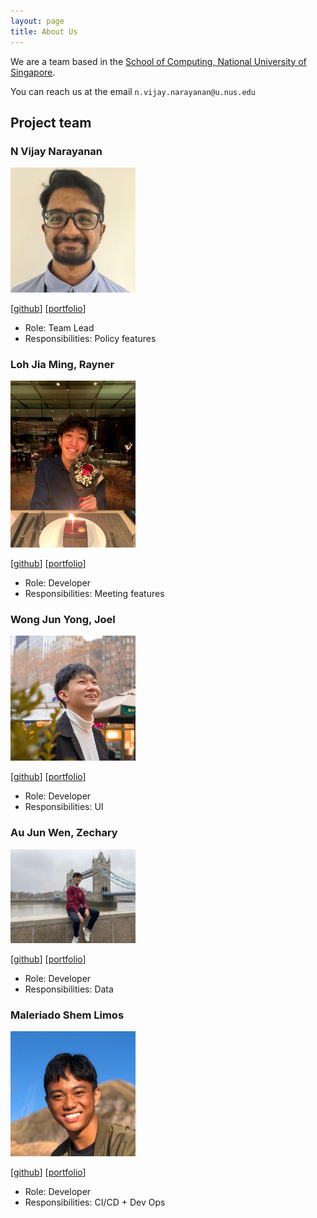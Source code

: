 ```yaml
---
layout: page
title: About Us
---
```


We are a team based in the [School of Computing, National University of Singapore](http://www.comp.nus.edu.sg).

You can reach us at the email `n.vijay.narayanan@u.nus.edu`

## Project team

### N Vijay Narayanan

<img src="images/myc37.png" width="200px">

[[github](http://github.com/myc37)]
[[portfolio](team/myc37.md)]

* Role: Team Lead
* Responsibilities: Policy features

### Loh Jia Ming, Rayner

<img src="images/raynerljm.png" width="200px">

[[github](http://github.com/raynerljm)] [[portfolio](team/raynerljm.md)]

* Role: Developer
* Responsibilities: Meeting features

### Wong Jun Yong, Joel

<img src="images/joelwongjy.png" width="200px">

[[github](http://github.com/joelwongjy)]
[[portfolio](team/joelwongjy.md)]

* Role: Developer
* Responsibilities: UI

### Au Jun Wen, Zechary

<img src="images/zechajw.png" width="200px">

[[github](http://github.com/zechajw)]
[[portfolio](team/zechajw.md)]

* Role: Developer
* Responsibilities: Data

### Maleriado Shem Limos

<img src="images/sheimoria.png" width="200px">

[[github](http://github.com/sheimoria)]
[[portfolio](team/sheimoria.md)]

* Role: Developer
* Responsibilities: CI/CD + Dev Ops
